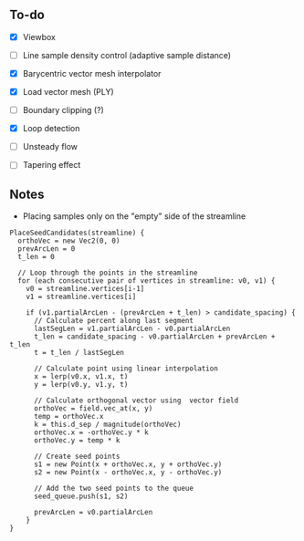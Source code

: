 ## To-do

- [x] Viewbox
- [ ] Line sample density control (adaptive sample distance)
- [x] Barycentric vector mesh interpolator
- [x] Load vector mesh (PLY)
- [ ] Boundary clipping (?)
- [x] Loop detection
- [ ] Unsteady flow
- [ ] Tapering effect



## Notes

- Placing samples only on the "empty" side of the streamline

```
PlaceSeedCandidates(streamline) {
  orthoVec = new Vec2(0, 0)
  prevArcLen = 0
  t_len = 0
    
  // Loop through the points in the streamline
  for (each consecutive pair of vertices in streamline: v0, v1) {
    v0 = streamline.vertices[i-1]
    v1 = streamline.vertices[i]
    
    if (v1.partialArcLen - (prevArcLen + t_len) > candidate_spacing) {
      // Calculate percent along last segment
      lastSegLen = v1.partialArcLen - v0.partialArcLen
      t_len = candidate_spacing - v0.partialArcLen + prevArcLen + t_len
      t = t_len / lastSegLen
      
      // Calculate point using linear interpolation
      x = lerp(v0.x, v1.x, t)
      y = lerp(v0.y, v1.y, t)
    
      // Calculate orthogonal vector using  vector field
      orthoVec = field.vec_at(x, y)
      temp = orthoVec.x
      k = this.d_sep / magnitude(orthoVec)
      orthoVec.x = -orthoVec.y * k
      orthoVec.y = temp * k
    
      // Create seed points
      s1 = new Point(x + orthoVec.x, y + orthoVec.y)
      s2 = new Point(x - orthoVec.x, y - orthoVec.y)
    
      // Add the two seed points to the queue
      seed_queue.push(s1, s2)
    
      prevArcLen = v0.partialArcLen
    }
}
```
